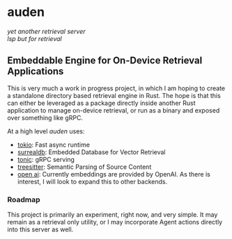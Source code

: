 # auden

*yet another retrieval server*  
*lsp but for retrieval*  

## Embeddable Engine for On-Device Retrieval Applications

This is very much a work in progress project, in which I am hoping to create a standalone directory based retrieval engine in Rust. The hope is that this can either be leveraged as a package directly inside another Rust application to manage on-device retrieval, or run as a binary and exposed over something like gRPC.

At a high level *auden* uses:
- [tokio](https://tokio.rs): Fast async runtime
- [surrealdb](https://surrealdb.com): Embedded Database for Vector Retrieval
- [tonic](https://github.com/hyperium/tonic): gRPC serving
- [treesitter](https://tree-sitter.github.io/tree-sitter/): Semantic Parsing of Source Content
- [open ai](https://openai.com/product): Currently embeddings are provided by OpenAI. As there is interest, I will look to expand this to other backends.

### Roadmap

This project is primarily an experiment, right now, and very simple.
It may remain as a retrieval only utility, or I may incorporate Agent actions directly into this server as well.
